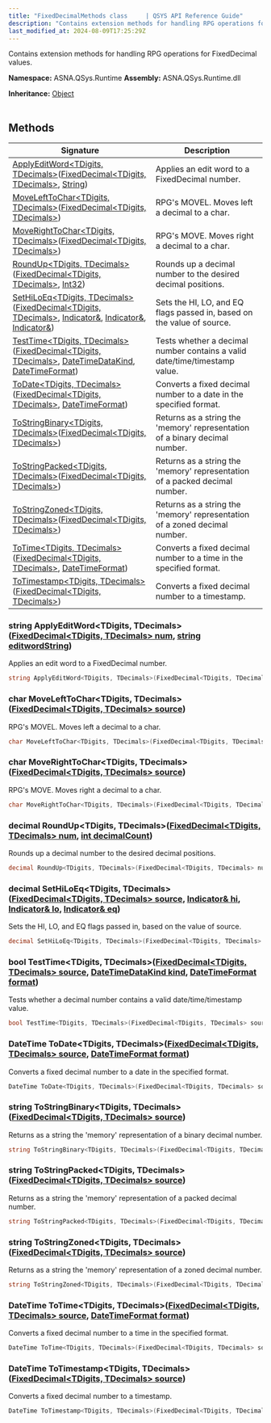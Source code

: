 ```yaml
---
title: "FixedDecimalMethods class     | QSYS API Reference Guide"
description: "Contains extension methods for handling RPG operations for FixedDecimal values. "
last_modified_at: 2024-08-09T17:25:29Z
---
```


Contains extension methods for handling RPG operations for FixedDecimal values.

**Namespace:** ASNA.QSys.Runtime
**Assembly:** ASNA.QSys.Runtime.dll

**Inheritance:** [Object](https://docs.microsoft.com/en-us/dotnet/api/system.object)
<br>
<br>

## Methods

| Signature | Description |
| --- | --- |
| [ApplyEditWord\<TDigits, TDecimals\>](#string-applyeditword-tdigits-tdecimals-fixeddecimal-tdigits-tdecimals-num-string-editwordstring)([FixedDecimal\<TDigits, TDecimals\>](/reference/runtime/qsys-runtime/fixed-decimal-2.html), [String](https://docs.microsoft.com/en-us/dotnet/api/system.string)) | Applies an edit word to a FixedDecimal number.
| [MoveLeftToChar\<TDigits, TDecimals\>](#char-movelefttochar-tdigits-tdecimals-fixeddecimal-tdigits-tdecimals-source)([FixedDecimal\<TDigits, TDecimals\>](/reference/runtime/qsys-runtime/fixed-decimal-2.html)) | RPG's MOVEL. Moves left a decimal to a char.
| [MoveRightToChar\<TDigits, TDecimals\>](#char-moverighttochar-tdigits-tdecimals-fixeddecimal-tdigits-tdecimals-source)([FixedDecimal\<TDigits, TDecimals\>](/reference/runtime/qsys-runtime/fixed-decimal-2.html)) | RPG's MOVE. Moves right a decimal to a char.
| [RoundUp\<TDigits, TDecimals\>](#decimal-roundup-tdigits-tdecimals-fixeddecimal-tdigits-tdecimals-num-int-decimalcount)([FixedDecimal\<TDigits, TDecimals\>](/reference/runtime/qsys-runtime/fixed-decimal-2.html), [Int32](https://docs.microsoft.com/en-us/dotnet/api/system.int32)) | Rounds up a decimal number to the desired decimal positions.
| [SetHiLoEq\<TDigits, TDecimals\>](#decimal-sethiloeq-tdigits-tdecimals-fixeddecimal-tdigits-tdecimals-source-indicator-hi-indicator-lo-indicator-eq)([FixedDecimal\<TDigits, TDecimals\>](/reference/runtime/qsys-runtime/fixed-decimal-2.html), [Indicator&](/reference/runtime/qsys-runtime/indicator.html), [Indicator&](/reference/runtime/qsys-runtime/indicator.html), [Indicator&](/reference/runtime/qsys-runtime/indicator.html)) | Sets the HI, LO, and EQ flags passed in, based on the value of source.
| [TestTime\<TDigits, TDecimals\>](#bool-testtime-tdigits-tdecimals-fixeddecimal-tdigits-tdecimals-source-datetimedatakind-kind-datetimeformat-format)([FixedDecimal\<TDigits, TDecimals\>](/reference/runtime/qsys-runtime/fixed-decimal-2.html), [DateTimeDataKind](/reference/runtime/qsys-runtime/date-time-data-kind.html), [DateTimeFormat](/reference/datagate/datagate-common/date-time-format.html)) | Tests whether a decimal number contains a valid date/time/timestamp value. 
| [ToDate\<TDigits, TDecimals\>](#datetime-todate-tdigits-tdecimals-fixeddecimal-tdigits-tdecimals-source-datetimeformat-format)([FixedDecimal\<TDigits, TDecimals\>](/reference/runtime/qsys-runtime/fixed-decimal-2.html), [DateTimeFormat](/reference/datagate/datagate-common/date-time-format.html)) | Converts a fixed decimal number to a date in the specified format.
| [ToStringBinary\<TDigits, TDecimals\>](#string-tostringbinary-tdigits-tdecimals-fixeddecimal-tdigits-tdecimals-source)([FixedDecimal\<TDigits, TDecimals\>](/reference/runtime/qsys-runtime/fixed-decimal-2.html)) | Returns as a string the 'memory' representation of a binary decimal number.
| [ToStringPacked\<TDigits, TDecimals\>](#string-tostringpacked-tdigits-tdecimals-fixeddecimal-tdigits-tdecimals-source)([FixedDecimal\<TDigits, TDecimals\>](/reference/runtime/qsys-runtime/fixed-decimal-2.html)) | Returns as a string the 'memory' representation of a packed decimal number.
| [ToStringZoned\<TDigits, TDecimals\>](#string-tostringzoned-tdigits-tdecimals-fixeddecimal-tdigits-tdecimals-source)([FixedDecimal\<TDigits, TDecimals\>](/reference/runtime/qsys-runtime/fixed-decimal-2.html)) | Returns as a string the 'memory' representation of a zoned decimal number.
| [ToTime\<TDigits, TDecimals\>](#datetime-totime-tdigits-tdecimals-fixeddecimal-tdigits-tdecimals-source-datetimeformat-format)([FixedDecimal\<TDigits, TDecimals\>](/reference/runtime/qsys-runtime/fixed-decimal-2.html), [DateTimeFormat](/reference/datagate/datagate-common/date-time-format.html)) | Converts a fixed decimal number to a time in the specified format.
| [ToTimestamp\<TDigits, TDecimals\>](#datetime-totimestamp-tdigits-tdecimals-fixeddecimal-tdigits-tdecimals-source)([FixedDecimal\<TDigits, TDecimals\>](/reference/runtime/qsys-runtime/fixed-decimal-2.html)) | Converts a fixed decimal number to a timestamp.

### string ApplyEditWord\<TDigits, TDecimals\>([FixedDecimal\<TDigits, TDecimals\> num](/reference/runtime/qsys-runtime/fixed-decimal-2.html), [string editwordString](https://learn.microsoft.com/en-us/dotnet/api/system.string?view=net-8.0))

Applies an edit word to a FixedDecimal number.

```cs
string ApplyEditWord<TDigits, TDecimals>(FixedDecimal<TDigits, TDecimals> num, string editwordString)
```

### char MoveLeftToChar\<TDigits, TDecimals\>([FixedDecimal\<TDigits, TDecimals\> source](/reference/runtime/qsys-runtime/fixed-decimal-2.html))

RPG's MOVEL. Moves left a decimal to a char.

```cs
char MoveLeftToChar<TDigits, TDecimals>(FixedDecimal<TDigits, TDecimals> source)
```

### char MoveRightToChar\<TDigits, TDecimals\>([FixedDecimal\<TDigits, TDecimals\> source](/reference/runtime/qsys-runtime/fixed-decimal-2.html))

RPG's MOVE. Moves right a decimal to a char.

```cs
char MoveRightToChar<TDigits, TDecimals>(FixedDecimal<TDigits, TDecimals> source)
```

### decimal RoundUp\<TDigits, TDecimals\>([FixedDecimal\<TDigits, TDecimals\> num](/reference/runtime/qsys-runtime/fixed-decimal-2.html), [int decimalCount](https://learn.microsoft.com/en-us/dotnet/csharp/language-reference/builtin-types/integral-numeric-types))

Rounds up a decimal number to the desired decimal positions.

```cs
decimal RoundUp<TDigits, TDecimals>(FixedDecimal<TDigits, TDecimals> num, int decimalCount)
```

### decimal SetHiLoEq\<TDigits, TDecimals\>([FixedDecimal\<TDigits, TDecimals\> source](/reference/runtime/qsys-runtime/fixed-decimal-2.html), [Indicator& hi](/reference/runtime/qsys-runtime/indicator.html), [Indicator& lo](/reference/runtime/qsys-runtime/indicator.html), [Indicator& eq](/reference/runtime/qsys-runtime/indicator.html))

Sets the HI, LO, and EQ flags passed in, based on the value of source.

```cs
decimal SetHiLoEq<TDigits, TDecimals>(FixedDecimal<TDigits, TDecimals> source, Indicator& hi, Indicator& lo, Indicator& eq)
```

### bool TestTime\<TDigits, TDecimals\>([FixedDecimal\<TDigits, TDecimals\> source](/reference/runtime/qsys-runtime/fixed-decimal-2.html), [DateTimeDataKind kind](/reference/runtime/qsys-runtime/date-time-data-kind.html), [DateTimeFormat format](/reference/datagate/datagate-common/date-time-format.html))

Tests whether a decimal number contains a valid date/time/timestamp value. 

```cs
bool TestTime<TDigits, TDecimals>(FixedDecimal<TDigits, TDecimals> source, DateTimeDataKind kind, DateTimeFormat format)
```

### DateTime ToDate\<TDigits, TDecimals\>([FixedDecimal\<TDigits, TDecimals\> source](/reference/runtime/qsys-runtime/fixed-decimal-2.html), [DateTimeFormat format](/reference/datagate/datagate-common/date-time-format.html))

Converts a fixed decimal number to a date in the specified format.

```cs
DateTime ToDate<TDigits, TDecimals>(FixedDecimal<TDigits, TDecimals> source, DateTimeFormat format)
```

### string ToStringBinary\<TDigits, TDecimals\>([FixedDecimal\<TDigits, TDecimals\> source](/reference/runtime/qsys-runtime/fixed-decimal-2.html))

Returns as a string the 'memory' representation of a binary decimal number.

```cs
string ToStringBinary<TDigits, TDecimals>(FixedDecimal<TDigits, TDecimals> source)
```

### string ToStringPacked\<TDigits, TDecimals\>([FixedDecimal\<TDigits, TDecimals\> source](/reference/runtime/qsys-runtime/fixed-decimal-2.html))

Returns as a string the 'memory' representation of a packed decimal number.

```cs
string ToStringPacked<TDigits, TDecimals>(FixedDecimal<TDigits, TDecimals> source)
```

### string ToStringZoned\<TDigits, TDecimals\>([FixedDecimal\<TDigits, TDecimals\> source](/reference/runtime/qsys-runtime/fixed-decimal-2.html))

Returns as a string the 'memory' representation of a zoned decimal number.

```cs
string ToStringZoned<TDigits, TDecimals>(FixedDecimal<TDigits, TDecimals> source)
```

### DateTime ToTime\<TDigits, TDecimals\>([FixedDecimal\<TDigits, TDecimals\> source](/reference/runtime/qsys-runtime/fixed-decimal-2.html), [DateTimeFormat format](/reference/datagate/datagate-common/date-time-format.html))

Converts a fixed decimal number to a time in the specified format.

```cs
DateTime ToTime<TDigits, TDecimals>(FixedDecimal<TDigits, TDecimals> source, DateTimeFormat format)
```

### DateTime ToTimestamp\<TDigits, TDecimals\>([FixedDecimal\<TDigits, TDecimals\> source](/reference/runtime/qsys-runtime/fixed-decimal-2.html))

Converts a fixed decimal number to a timestamp.

```cs
DateTime ToTimestamp<TDigits, TDecimals>(FixedDecimal<TDigits, TDecimals> source)
```
